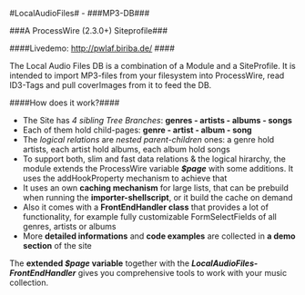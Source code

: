 #LocalAudioFiles# - ###MP3-DB###

###A ProcessWire (2.3.0+) Siteprofile###

####Livedemo: http://pwlaf.biriba.de/ ####


The Local Audio Files DB is a combination of a Module and a SiteProfile. It is intended to import MP3-files from your filesystem into ProcessWire, read ID3-Tags and pull coverImages from it to feed the DB.


####How does it work?####

* The Site has _4 sibling Tree Branches_: __genres - artists - albums - songs__
* Each of them hold child-pages: __genre - artist - album - song__
* The _logical relations_ are _nested parent-children_ ones: a genre hold artists, each artist hold albums, each album hold songs
* To support both, slim and fast data relations & the logical hirarchy, the module extends the ProcessWire variable **_$page_** with some additions. It uses the addHookProperty mechanism to achieve that
* It uses an own __caching mechanism__ for large lists, that can be prebuild when running the __importer-shellscript__, or it build the cache on demand
* Also it comes with a __FrontEndHandler class__ that provides a lot of functionality, for example fully customizable FormSelectFields of all genres, artists or albums
* More __detailed informations__ and __code examples__ are collected in __a demo section__ of the site

The __extended *$page* variable__ together with the **_LocalAudioFiles-FrontEndHandler_** gives you comprehensive tools to work with your music collection.

